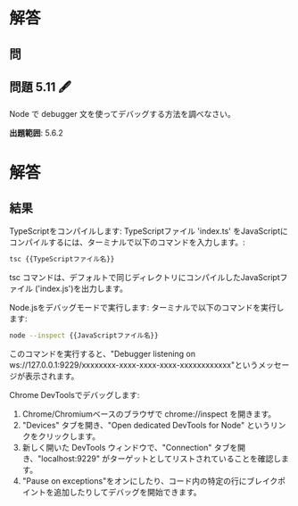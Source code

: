 # 解答

## 問

## 問題 5.11 🖋️

Node で debugger 文を使ってデバッグする方法を調べなさい。

**出題範囲**: 5.6.2

# 解答

## 結果

TypeScriptをコンパイルします: TypeScriptファイル 'index.ts' をJavaScriptにコンパイルするには、ターミナルで以下のコマンドを入力します。:

```bash
tsc {{TypeScriptファイル名}}
```

tsc コマンドは、デフォルトで同じディレクトリにコンパイルしたJavaScriptファイル ('index.js')を出力します。

Node.jsをデバッグモードで実行します: ターミナルで以下のコマンドを実行します:

```bash
node --inspect {{JavaScriptファイル名}}
```

このコマンドを実行すると、"Debugger listening on ws://127.0.0.1:9229/xxxxxxxx-xxxx-xxxx-xxxx-xxxxxxxxxxxx"というメッセージが表示されます。

Chrome DevToolsでデバッグします:

1. Chrome/Chromiumベースのブラウザで chrome://inspect を開きます。
1. "Devices" タブを開き、"Open dedicated DevTools for Node" というリンクをクリックします。
1. 新しく開いた DevTools ウィンドウで、"Connection" タブを開き、"localhost:9229" がターゲットとしてリストされていることを確認します。
1. "Pause on exceptions"をオンにしたり、コード内の特定の行にブレイクポイントを追加したりしてデバッグを開始できます。
